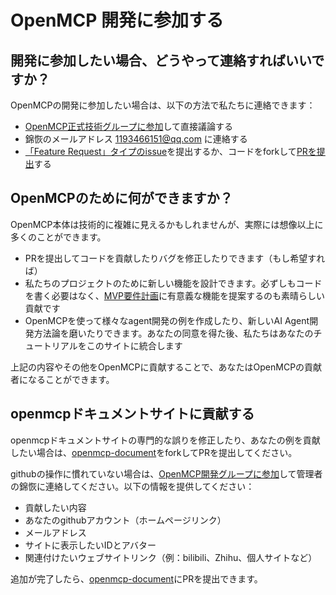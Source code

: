 # OpenMCP 開発に参加する


## 開発に参加したい場合、どうやって連絡すればいいですか？

OpenMCPの開発に参加したい場合は、以下の方法で私たちに連絡できます：

- <a href="https://qm.qq.com/cgi-bin/qm/qr?k=C6ZUTZvfqWoI12lWe7L93cWa1hUsuVT0&jump_from=webapi&authKey=McW6B1ogTPjPDrCyGttS890tMZGQ1KB3QLuG4aqVNRaYp4vlTSgf2c6dMcNjMuBD" target="_blank">OpenMCP正式技術グループに参加</a>して直接議論する
- 錦恢のメールアドレス 1193466151@qq.com に連絡する
- [「Feature Request」タイプのissue](https://github.com/LSTM-Kirigaya/openmcp-client/issues)を提出するか、コードをforkして[PRを提出](https://github.com/LSTM-Kirigaya/openmcp-client/pulls)する

## OpenMCPのために何ができますか？

OpenMCP本体は技術的に複雑に見えるかもしれませんが、実際には想像以上に多くのことができます。

- PRを提出してコードを貢献したりバグを修正したりできます（もし希望すれば）
- 私たちのプロジェクトのために新しい機能を設計できます。必ずしもコードを書く必要はなく、[MVP要件計画](https://github.com/LSTM-Kirigaya/openmcp-client?tab=readme-ov-file#%E9%9C%80%E8%A6%81%E8%A6%8F%E5%88%92)に有意義な機能を提案するのも素晴らしい貢献です
- OpenMCPを使って様々なagent開発の例を作成したり、新しいAI Agent開発方法論を磨いたりできます。あなたの同意を得た後、私たちはあなたのチュートリアルをこのサイトに統合します

上記の内容やその他をOpenMCPに貢献することで、あなたはOpenMCPの貢献者になることができます。

## openmcpドキュメントサイトに貢献する

openmcpドキュメントサイトの専門的な誤りを修正したり、あなたの例を貢献したい場合は、[openmcp-document](https://github.com/LSTM-Kirigaya/openmcp-document)をforkしてPRを提出してください。

githubの操作に慣れていない場合は、[OpenMCP開発グループに参加](https://qm.qq.com/cgi-bin/qm/qr?k=C6ZUTZvfqWoI12lWe7L93cWa1hUsuVT0&jump_from=webapi&authKey=McW6B1ogTPjPDrCyGttS890tMZGQ1KB3QLuG4aqVNRaYp4vlTSgf2c6dMcNjMuBD)して管理者の錦恢に連絡してください。以下の情報を提供してください：

- 貢献したい内容
- あなたのgithubアカウント（ホームページリンク）
- メールアドレス
- サイトに表示したいIDとアバター
- 関連付けたいウェブサイトリンク（例：bilibili、Zhihu、個人サイトなど）

追加が完了したら、[openmcp-document](https://github.com/LSTM-Kirigaya/openmcp-document)にPRを提出できます。